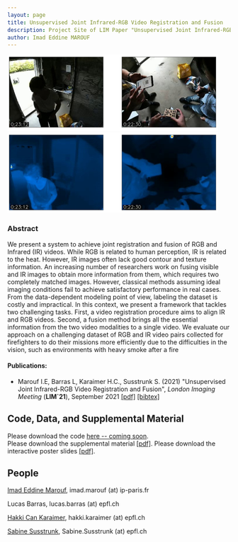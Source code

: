 ```yaml
---
layout: page
title: Unsupervised Joint Infrared-RGB Video Registration and Fusion
description: Project Site of LIM Paper "Unsupervised Joint Infrared-RGB Video Registration and Fusion"
author: Imad Eddine MAROUF
---
```

![](./image/sample1.PNG) ![](./image/sample2.PNG)

### Abstract ###
We present a system to achieve joint registration and fusion
of RGB and Infrared (IR) videos. While RGB is related to human perception, IR is related to the heat. However, IR images
often lack good contour and texture information. An increasing number of researchers work on fusing visible and IR images
to obtain more information from them, which requires two completely matched images. However, classical methods assuming
ideal imaging conditions fail to achieve satisfactory performance
in real cases. From the data-dependent modeling point of view,
labeling the dataset is costly and impractical.
In this context, we present a framework that tackles two
challenging tasks. First, a video registration procedure aims to
align IR and RGB videos. Second, a fusion method brings all
the essential information from the two video modalities to a single video. We evaluate our approach on a challenging dataset of
RGB and IR video pairs collected for firefighters to do their missions more efficiently due to the difficulties in the vision, such as
environments with heavy smoke after a fire

#### Publications: ####
* Marouf I.E, Barras L, Karaimer H.C., Susstrunk S. (2021) "Unsupervised Joint Infrared-RGB Video Registration and Fusion", *London Imaging Meeting* (**LIM`21**), September 2021 [[pdf]](./paper/Joint_Unsupervised_Video_Registration_and_Fusion.pdf) [[bibtex]](./bib/Karaimer_Nguyen_LIM20.bib) 

## Code, Data, and Supplemental Material ##

Please download the code [here -- coming soon](https://IemProg.github.io/joint-unsupervised/).   
Please download the supplemental material [[pdf]](./paper/Joint_Unsupervised_Video_Registration_and_Fusion.pdf).
Please download the interactive poster slides [[pdf]](./paper/Joint_Unsupervised_Registration_and_Fusion_LIM2021_Interactive_Paper.pdf).

## People ##
[Imad Eddine Marouf](https://IemProg.github.io/), 	imad.marouf (at) ip-paris.fr

Lucas Barras, lucas.barras (at) epfl.ch

[Hakki Can Karaimer](https://karaimer.github.io/), 	hakki.karaimer (at) epfl.ch

[Sabine Susstrunk](https://people.epfl.ch/sabine.susstrunk), 	Sabine.Susstrunk (at) epfl.ch
